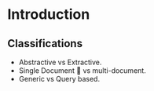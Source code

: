 # Introduction

## Classifications

* Abstractive vs Extractive.
* Single Document 📄 vs multi-document.
* Generic vs Query based.


